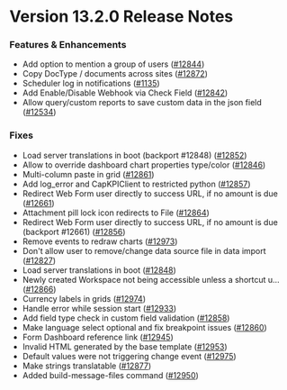 # Version 13.2.0 Release Notes

### Features & Enhancements

- Add option to mention a group of users ([#12844](https://github.com/frappe/frappe/pull/12844))
- Copy DocType / documents across sites ([#12872](https://github.com/frappe/frappe/pull/12872))
- Scheduler log in notifications ([#1135](https://github.com/frappe/frappe/pull/1135))
- Add Enable/Disable Webhook via Check Field ([#12842](https://github.com/frappe/frappe/pull/12842))
- Allow query/custom reports to save custom data in the json field ([#12534](https://github.com/frappe/frappe/pull/12534))

### Fixes

- Load server translations in boot (backport #12848) ([#12852](https://github.com/frappe/frappe/pull/12852))
- Allow to override dashboard chart properties type/color ([#12846](https://github.com/frappe/frappe/pull/12846))
- Multi-column paste in grid ([#12861](https://github.com/frappe/frappe/pull/12861))
- Add log_error and CapKPIClient to restricted python ([#12857](https://github.com/frappe/frappe/pull/12857))
- Redirect Web Form user directly to success URL, if no amount is due ([#12661](https://github.com/frappe/frappe/pull/12661))
- Attachment pill lock icon redirects to File ([#12864](https://github.com/frappe/frappe/pull/12864))
- Redirect Web Form user directly to success URL, if no amount is due (backport #12661) ([#12856](https://github.com/frappe/frappe/pull/12856))
- Remove events to redraw charts ([#12973](https://github.com/frappe/frappe/pull/12973))
- Don't allow user to remove/change data source file in data import ([#12827](https://github.com/frappe/frappe/pull/12827))
- Load server translations in boot ([#12848](https://github.com/frappe/frappe/pull/12848))
- Newly created Workspace not being accessible unless a shortcut u… ([#12866](https://github.com/frappe/frappe/pull/12866))
- Currency labels in grids ([#12974](https://github.com/frappe/frappe/pull/12974))
- Handle error while session start ([#12933](https://github.com/frappe/frappe/pull/12933))
- Add field type check in custom field validation ([#12858](https://github.com/frappe/frappe/pull/12858))
- Make language select optional and fix breakpoint issues ([#12860](https://github.com/frappe/frappe/pull/12860))
- Form Dashboard reference link ([#12945](https://github.com/frappe/frappe/pull/12945))
- Invalid HTML generated by the base template ([#12953](https://github.com/frappe/frappe/pull/12953))
- Default values were not triggering change event ([#12975](https://github.com/frappe/frappe/pull/12975))
- Make strings translatable ([#12877](https://github.com/frappe/frappe/pull/12877))
- Added build-message-files command ([#12950](https://github.com/frappe/frappe/pull/12950))